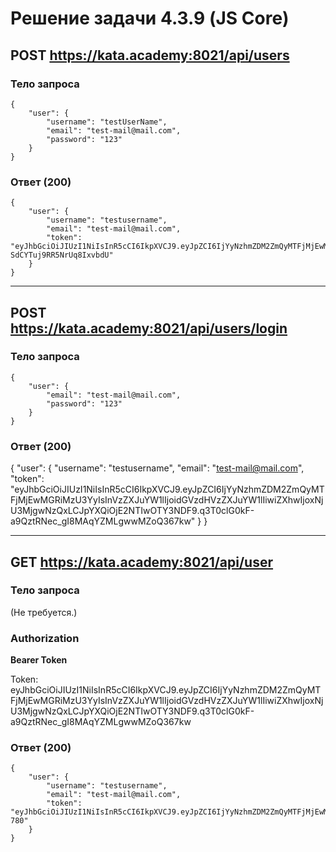 # Решение задачи 4.3.9 (JS Core)
## POST https://kata.academy:8021/api/users
### Тело запроса
    {
        "user": {
            "username": "testUserName",
            "email": "test-mail@mail.com",
            "password": "123"
        }
    }

### Ответ (200)
    {
        "user": {
            "username": "testusername",
            "email": "test-mail@mail.com",
            "token": "eyJhbGciOiJIUzI1NiIsInR5cCI6IkpXVCJ9.eyJpZCI6IjYyNzhmZDM2ZmQyMTFjMjEwMGRiMzU3YyIsInVzZXJuYW1lIjoidGVzdHVzZXJuYW1lIiwiZXhwIjoxNjU3MjgwMzEwLCJpYXQiOjE2NTIwOTYzMTB9.seaF3FDdG5I0srR4Mpgb-SdCYTuj9RR5NrUq8IxvbdU"
        }
    }

---

## POST https://kata.academy:8021/api/users/login
### Тело запроса
    {
        "user": {
            "email": "test-mail@mail.com",
            "password": "123"
        }
    }

### Ответ (200)
{
    "user": {
        "username": "testusername",
        "email": "test-mail@mail.com",
        "token": "eyJhbGciOiJIUzI1NiIsInR5cCI6IkpXVCJ9.eyJpZCI6IjYyNzhmZDM2ZmQyMTFjMjEwMGRiMzU3YyIsInVzZXJuYW1lIjoidGVzdHVzZXJuYW1lIiwiZXhwIjoxNjU3MjgwNzQxLCJpYXQiOjE2NTIwOTY3NDF9.q3T0clG0kF-a9QztRNec_gI8MAqYZMLgwwMZoQ367kw"
    }
}

---

## GET https://kata.academy:8021/api/user
### Тело запроса
(Не требуется.)

### Authorization
**Bearer Token**

Token:
    eyJhbGciOiJIUzI1NiIsInR5cCI6IkpXVCJ9.eyJpZCI6IjYyNzhmZDM2ZmQyMTFjMjEwMGRiMzU3YyIsInVzZXJuYW1lIjoidGVzdHVzZXJuYW1lIiwiZXhwIjoxNjU3MjgwNzQxLCJpYXQiOjE2NTIwOTY3NDF9.q3T0clG0kF-a9QztRNec_gI8MAqYZMLgwwMZoQ367kw

### Ответ (200)
    {
        "user": {
            "username": "testusername",
            "email": "test-mail@mail.com",
            "token": "eyJhbGciOiJIUzI1NiIsInR5cCI6IkpXVCJ9.eyJpZCI6IjYyNzhmZDM2ZmQyMTFjMjEwMGRiMzU3YyIsInVzZXJuYW1lIjoidGVzdHVzZXJuYW1lIiwiZXhwIjoxNjU3MjgwOTQxLCJpYXQiOjE2NTIwOTY5NDF9._fKAQ4_n4nAKUyAaA4jma4INsCAfdyjqVkUjlRi-780"
        }
    }
